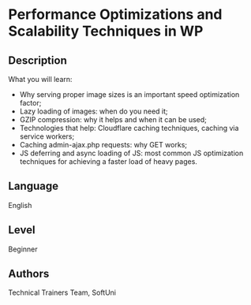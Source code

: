 # Performance Optimizations and Scalability Techniques in WP

## Description
What you will learn:
- Why serving proper image sizes is an important speed optimization factor;
- Lazy loading of images: when do you need it;
- GZIP compression: why it helps and when it can be used;
- Technologies that help: Cloudflare caching techniques, caching via service workers;
- Caching admin-ajax.php requests: why GET works;
- JS deferring and async loading of JS: most common JS optimization techniques for achieving a faster load of heavy pages.


## Language
English

## Level
Beginner

## Authors
Technical Trainers Team, SoftUni